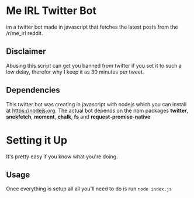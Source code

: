 # Me IRL Twitter Bot
im a twitter bot made in javascript that fetches the latest posts from the /r/me_irl reddit.

## Disclaimer
Abusing this script can get you banned from twitter if you set it to such a low delay, therefor why I keep it as 30 minutes per tweet.

## Dependencies
This twitter bot was creating in javascript with nodejs which you can install at https://nodejs.org. The actual bot depends on the npm packages <b>twitter</b>, <b>snekfetch</b>, <b>moment</b>, <b>chalk</b>, <b>fs</b> and <b>request-promise-native</b>

# Setting it Up
It's pretty easy if you know what you're doing.

## Usage
Once everything is setup all all you'll need to do is run `node index.js`
